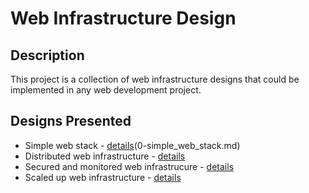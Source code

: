 # Web Infrastructure Design

## Description

This project is a collection of web infrastructure designs that could be implemented in any web development project.

## Designs Presented

+ Simple web stack - [details](images)(0-simple_web_stack.md)
+ Distributed web infrastructure - [details](1-distributed_web_infrastructure.md)
+ Secured and monitored web infrastrucure - [details](2-secured_and_monitored_web_infrastructure.md)
+ Scaled up web infrastructure - [details](3-scale_up.md)
